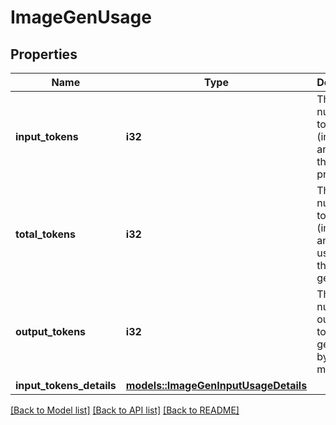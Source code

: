 # ImageGenUsage

## Properties

Name | Type | Description | Notes
------------ | ------------- | ------------- | -------------
**input_tokens** | **i32** | The number of tokens (images and text) in the input prompt. | 
**total_tokens** | **i32** | The total number of tokens (images and text) used for the image generation. | 
**output_tokens** | **i32** | The number of output tokens generated by the model. | 
**input_tokens_details** | [**models::ImageGenInputUsageDetails**](ImageGenInputUsageDetails.md) |  | 

[[Back to Model list]](../README.md#documentation-for-models) [[Back to API list]](../README.md#documentation-for-api-endpoints) [[Back to README]](../README.md)


